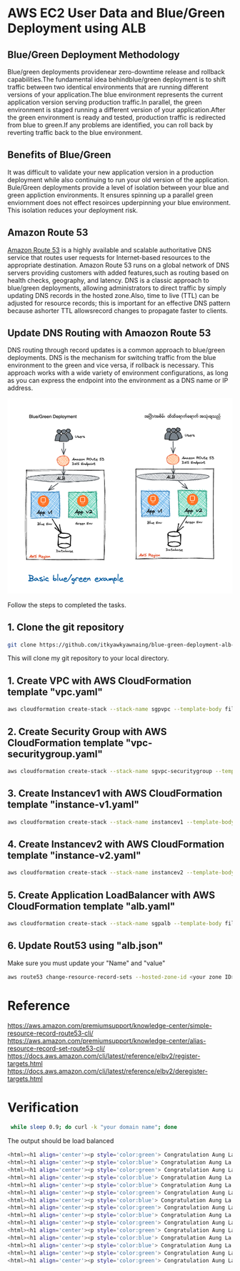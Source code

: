 # AWS EC2 User Data and Blue/Green Deployment using ALB

## Blue/Green Deployment Methodology
Blue/green deployments providenear zero-downtime release and rollback capabilities.The fundamental idea behindblue/green deployment is to shift traffic between two identical environments that are running  different versions of your application.The blue environment represents the current application version serving production  traffic.In parallel, the green environment is staged running  a different version of your application.After the green environment is ready and tested, production  traffic is redirected from blue to green.If any problems are identified, you can roll back by reverting traffic back to the blue environment.

## Benefits of Blue/Green
It was difficult to validate your new application version in a production deployment while also continuing to run your old version of the application. Bule/Green deployments provide a level of isolation between your blue and green appliction environments. It ensures spinning up a parallel green enviornment does not effect resoirces upderpinning your blue environment. This isolation reduces your deployment risk.

## Amazon Route 53
[Amazon Route 53](https://aws.amazon.com/route53/) is a highly available and scalable authoritative DNS service that routes user requests for Internet-based resources to the appropriate destination. Amazon Route 53 runs on a global  network of DNS servers providing customers with added features,such as routing based on health checks, geography, and latency. DNS is a classic  approach to blue/green deployments, allowing administrators to direct traffic by simply updating DNS records in the hosted zone.Also, time to live (TTL) can be adjusted for resource records; this is important for an effective DNS pattern because ashorter TTL allowsrecord changes to propagate faster to clients. 

## Update DNS Routing with Amaozon Route 53
DNS routing through record updates is a common  approach to blue/green deployments. DNS is the mechanism  for switching  traffic from the blue environment to the green and vice versa, if rollback is necessary. This approach works with a wide variety of environment configurations,  as long  as you can express the endpoint into the environment as a DNS name or IP address.

![header image](img/bngdeploy.png)

Follow the steps to completed the tasks.

## 1. Clone the git repository
```bash
git clone https://github.com/itkyawkyawnaing/blue-green-deployment-alb-cloudformation.git
```
This will clone my git repository to your local directory.

## 1. Create VPC with AWS CloudFormation template "vpc.yaml"

```bash
aws cloudformation create-stack --stack-name sgpvpc --template-body file://vpc.yaml --parameters ParameterKey='VPCCIDR',ParameterValue='192.168.0.0/16' ParameterKey='PublicSubnet1CIDR',ParameterValue='192.168.1.0/24' ParameterKey='PublicSubnet2CIDR',ParameterValue='192.168.2.0/24' ParameterKey='PublicSubnet3CIDR',ParameterValue='192.168.3.0/24' ParameterKey='RegionCode',ParameterValue='sgp' ParameterKey='AZ1Code',ParameterValue='sgpaz1' ParameterKey='AZ2Code',ParameterValue='sgpaz2' ParameterKey='AZ3Code',ParameterValue='sgpaz3'
```
## 2. Create Security Group with AWS CloudFormation template "vpc-securitygroup.yaml"
```bash
aws cloudformation create-stack --stack-name sgvpc-securitygroup --template-body file://vpc-securitygroup.yaml --parameters ParameterKey='vpcStackName',ParameterValue='sgpvpc'
```
## 3. Create Instancev1 with AWS CloudFormation template "instance-v1.yaml"
```bash
aws cloudformation create-stack --stack-name instancev1 --template-body file://public-instance-v1.yaml --parameters ParameterKey='vpcStackName',ParameterValue='sgpvpc' ParameterKey='vpcSecurityGroupStackName',ParameterValue='sgvpc-securitygroup' ParameterKey='appVersion',ParameterValue='v1'
```
## 4. Create Instancev2 with AWS CloudFormation template "instance-v2.yaml"
```bash
aws cloudformation create-stack --stack-name instancev2 --template-body file://public-instance-v2.yaml --parameters ParameterKey='vpcStackName',ParameterValue='sgpvpc' ParameterKey='vpcSecurityGroupStackName',ParameterValue='sgvpc-securitygroup' ParameterKey='appVersion',ParameterValue='v1'
```
## 5. Create Application LoadBalancer with AWS CloudFormation template "alb.yaml"
```bash
aws cloudformation create-stack --stack-name sgpalb --template-body file://alb.yaml
```
## 6. Update Rout53 using "alb.json"
Make sure you must update your "Name" and "value" 
```bash
aws route53 change-resource-record-sets --hosted-zone-id <your zone ID> --change-batch file://alb.json
```

# Reference
<https://aws.amazon.com/premiumsupport/knowledge-center/simple-resource-record-route53-cli/>
<https://aws.amazon.com/premiumsupport/knowledge-center/alias-resource-record-set-route53-cli/>
<https://docs.aws.amazon.com/cli/latest/reference/elbv2/register-targets.html>
<https://docs.aws.amazon.com/cli/latest/reference/elbv2/deregister-targets.html>

# Verification

```bash
 while sleep 0.9; do curl -k "your domain name"; done
```
The output should be load balanced
```bash
<html><h1 align='center'><p style='color:green'> Congratulation Aung La Nsang (The Buemese Python)- app v2</p></h1></html>
<html><h1 align='center'><p style='color:blue'> Congratulation Aung La Nsang (The Buemese Python)- app v1</p></h1></html>
<html><h1 align='center'><p style='color:green'> Congratulation Aung La Nsang (The Buemese Python)- app v2</p></h1></html>
<html><h1 align='center'><p style='color:blue'> Congratulation Aung La Nsang (The Buemese Python)- app v1</p></h1></html>
<html><h1 align='center'><p style='color:blue'> Congratulation Aung La Nsang (The Buemese Python)- app v1</p></h1></html>
<html><h1 align='center'><p style='color:green'> Congratulation Aung La Nsang (The Buemese Python)- app v2</p></h1></html>
<html><h1 align='center'><p style='color:blue'> Congratulation Aung La Nsang (The Buemese Python)- app v1</p></h1></html>
<html><h1 align='center'><p style='color:green'> Congratulation Aung La Nsang (The Buemese Python)- app v2</p></h1></html>
<html><h1 align='center'><p style='color:blue'> Congratulation Aung La Nsang (The Buemese Python)- app v1</p></h1></html>
<html><h1 align='center'><p style='color:green'> Congratulation Aung La Nsang (The Buemese Python)- app v2</p></h1></html>
<html><h1 align='center'><p style='color:green'> Congratulation Aung La Nsang (The Buemese Python)- app v2</p></h1></html>
<html><h1 align='center'><p style='color:blue'> Congratulation Aung La Nsang (The Buemese Python)- app v1</p></h1></html>
<html><h1 align='center'><p style='color:blue'> Congratulation Aung La Nsang (The Buemese Python)- app v1</p></h1></html>
<html><h1 align='center'><p style='color:green'> Congratulation Aung La Nsang (The Buemese Python)- app v2</p></h1></html>
<html><h1 align='center'><p style='color:green'> Congratulation Aung La Nsang (The Buemese Python)- app v2</p></h1></html>
```